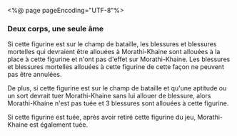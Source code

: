 <%@ page pageEncoding="UTF-8"%>
<div>
	<h3>Deux corps, une seule âme</h3>
	<p>Si cette figurine est sur le champ de bataille, les blessures et blessures mortelles qui 
	devraient être allouées à Morathi-Khaine sont allouées à la place à cette figurine et n'ont pas 
	d'effet sur Morathi-Khaine. Les blessures et blessures mortelles allouées à cette figurine de 
	cette façon ne peuvent pas être annulées.</p>
	<p>De plus, si cette figurine est sur le champ de bataille et qu'une aptitude ou un sort devrait 
	tuer Morathi-Khaine sans lui allouer de blessure, alors Morathi-Khaine n'est pas tuée et 3 
	blessures sont allouées à cette figurine.</p>
	<p>Si cette figurine est tuée, après avoir retiré cette figurine du jeu, Morathi-Khaine est 
	également tuée.</p>
</div>